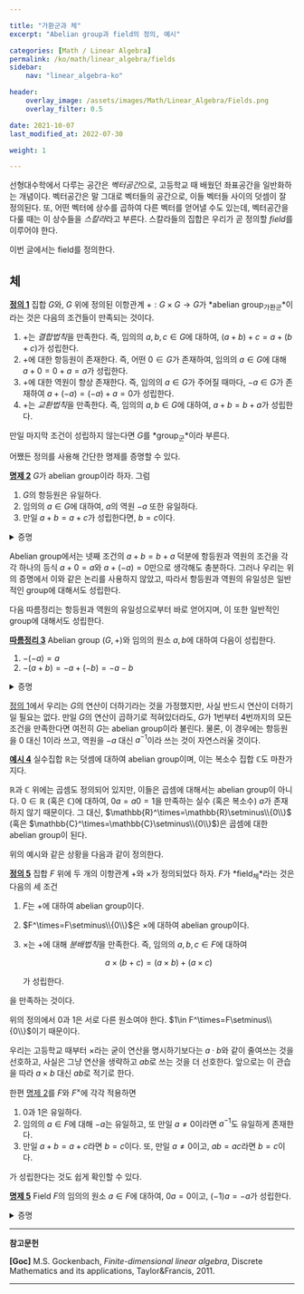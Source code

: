 ```yaml
---

title: "가환군과 체"
excerpt: "Abelian group과 field의 정의, 예시"

categories: [Math / Linear Algebra]
permalink: /ko/math/linear_algebra/fields
sidebar: 
    nav: "linear_algebra-ko"

header:
    overlay_image: /assets/images/Math/Linear_Algebra/Fields.png
    overlay_filter: 0.5

date: 2021-10-07
last_modified_at: 2022-07-30

weight: 1

---
```


선형대수학에서 다루는 공간은 *벡터공간*으로, 고등학교 때 배웠던 좌표공간을 일반화하는 개념이다. 벡터공간은 말 그대로 벡터들의 공간으로, 이들 벡터들 사이의 덧셈이 잘 정의된다. 또, 어떤 벡터에 상수를 곱하여 다른 벡터를 얻어낼 수도 있는데, 벡터공간을 다룰 때는 이 상수들을 *스칼라*라고 부른다. 스칼라들의 집합은 우리가 곧 정의할 *field*를 이루어야 한다.

이번 글에서는 field를 정의한다.

## 체

<div class="definition" markdown="1">

<ins id="def1">**정의 1**</ins> 집합 $G$와, $G$ 위에 정의된 이항관계 $+:G\times G\rightarrow G$가 *abelian group<sub>가환군</sub>*이라는 것은 다음의 조건들이 만족되는 것이다.

1. $+$는 *결합법칙*을 만족한다. 즉, 임의의 $a,b,c\in G$에 대하여, $(a+b)+c=a+(b+c)$가 성립한다.
2. $+$에 대한 항등원이 존재한다. 즉, 어떤 $0\in G$가 존재하여, 임의의 $a\in G$에 대해 $a+0=0+a=a$가 성립한다.
3. $+$에 대한 역원이 항상 존재한다. 즉, 임의의 $a\in G$가 주어질 때마다, $-a\in G$가 존재하여 $a+(-a)=(-a)+a=0$가 성립한다.
4. $+$는 *교환법칙*을 만족한다. 즉, 임의의 $a,b\in G$에 대하여, $a+b=b+a$가 성립한다.

</div>

만일 마지막 조건이 성립하지 않는다면 $G$를 *group<sub>군</sub>*이라 부른다. 

어쨌든 정의를 사용해 간단한 명제를 증명할 수 있다.

<div class="proposition" markdown="1">

<ins id="prop2">**명제 2**</ins> $G$가 abelian group이라 하자. 그럼

1. $G$의 항등원은 유일하다.
2. 임의의 $a\in G$에 대하여, $a$의 역원 $-a$ 또한 유일하다.
3. 만일 $a+b=a+c$가 성립한다면, $b=c$이다.

</div>
<details class="proof" markdown="1">
<summary>증명</summary>

1. $0'$이 [정의 1](#def1)의 둘째 조건을 만족하는 또 하나의 원소라고 하자. 그럼 $a=0$과 항등원 $0'$에 대해 둘째 조건을 적용하면, 

    $$0+0'=0'+0=0$$
    
    이 성립한다. 그런데 $a=0'$과 항등원 $0$에 대해 둘째 조건을 적용하면, 마찬가지로
    
    $$0+0'=0'+0=0'$$
    
    을 얻는다. 따라서 $0=0'$이므로, 항등원은 유일하다.

2. 첫 번째와 비슷하게 진행하면 된다. $(-a)'$가  [정의 1](#def1)의 셋째 조건을 만족하는 또 하나의 원소라고 하자. 그럼
    
    $$(-a)=(-a)+0=(-a)+(a+(-a)')=((-a)+a)+(-a)'=0+(-a)'=(-a)'$$
    
    이므로, $(-a)=(-a)'$가 성립한다.
    
3. 양 변에 $(-a)$를 더하면 된다.

</details>

Abelian group에서는 넷째 조건의 $a+b=b+a$ 덕분에 항등원과 역원의 조건을 각각 하나의 등식 $a+0=a$와 $a+(-a)=0$만으로 생각해도 충분하다. 그러나 우리는 위의 증명에서 이와 같은 논리를 사용하지 않았고, 따라서 항등원과 역원의 유일성은 일반적인 group에 대해서도 성립한다.

다음 따름정리는 항등원과 역원의 유일성으로부터 바로 얻어지며, 이 또한 일반적인 group에 대해서도 성립한다.

<div class="proposition" markdown="1">

<ins id="cor3">**따름정리 3**</ins> Abelian group $(G,+)$와 임의의 원소 $a,b$에 대하여 다음이 성립한다.

1. $-(-a)=a$
2. $-(a+b)=-a+(-b)=-a-b$

</div>
<details class="proof" markdown="1">
<summary>증명</summary>

1. $-a$의 역원 $-(-a)$가 $a$와 같음을 보여야 한다. 역원은 유일하므로, 만일 어떤 $x\in G$에 대하여 다음의 식

    $$(-a)+x=x+(-a)=0$$

    이 성립한다면 <em_ko>반드시</em_ko> $x=-(-a)$여야 한다. 그런데 $x=a$일 경우, $-a$가 $a$의 역원이라는 사실로부터 위의 식이 성립한다. 따라서 $a=-(-a)$이다. 
2. 앞선 증명처럼 $x=-a+(-b),-a-b$가 모두

    $$(a+b)+x=x+(a+b)=0$$

    을 만족함을 보이면 충분하다. 예를 들어 $x=-a+(-b)$인 경우, 

    $$\begin{aligned}(a+b)+x&=(a+b)+((-a)+(-b))=(b+a)+((-a)+(-b))=b+(a+(-a))+(-b)=b+(-b)\\&=0\end{aligned}$$

    이고 이와 비슷하게, 혹은 교환법칙에 의해 $x+(a+b)=0$임도 보일 수 있다. 

</details>

[정의 1](#def1)에서 우리는 $G$의 연산이 더하기라는 것을 가정했지만, 사실 반드시 연산이 더하기일 필요는 없다. 만일 $G$의 연산이 곱하기로 적혀있더라도, $G$가 1번부터 4번까지의 모든 조건을 만족한다면 여전히 $G$는 abelian group이라 불린다. 물론, 이 경우에는 항등원을 $0$ 대신 $1$이라 쓰고, 역원을 $-a$ 대신 $a^{-1}$이라 쓰는 것이 자연스러울 것이다.

<div class="example" markdown="1">

<ins id="ex4">**예시 4**</ins> 실수집합 $\mathbb{R}$는 덧셈에 대하여 abelian group이며, 이는 복소수 집합 $\mathbb{C}$도 마찬가지다.  

$\mathbb{R}$과 $\mathbb{C}$ 위에는 곱셈도 정의되어 있지만, 이들은 곱셈에 대해서는 abelian group이 아니다. $0\in\mathbb{R}$ (혹은 $\mathbb{C}$)에 대하여, $0a=a0=1$을 만족하는 실수 (혹은 복소수) $a$가 존재하지 않기 때문이다. 그 대신, $\mathbb{R}^\times=\mathbb{R}\setminus\\{0\\}$ (혹은 $\mathbb{C}^\times=\mathbb{C}\setminus\\{0\\}$)은 곱셈에 대한 abelian group이 된다.   

</div>

위의 예시와 같은 상황을 다음과 같이 정의한다.

<div class="definition" markdown="1">

<ins id="def5">**정의 5**</ins> 집합 $F$ 위에 두 개의 이항관계 $+$와 $\times$가 정의되었다 하자. $F$가 *field<sub>체</sub>*라는 것은 다음의 세 조건

1. $F$는 $+$에 대하여 abelian group이다.
2. $F^\times=F\setminus\\{0\\}$은 $\times$에 대하여 abelian group이다.
3. $\times$는 $+$에 대해 *분배법칙*을 만족한다. 즉, 임의의 $a,b,c\in F$에 대하여
    
    $$a\times (b+c)=(a\times b)+(a\times c)$$
    
    가 성립한다.
    
을 만족하는 것이다.

</div>

위의 정의에서 0과 1은 서로 다른 원소여야 한다. $1\in F^\times=F\setminus\\{0\\}$이기 때문이다. 

우리는 고등학교 때부터 $\times$라는 굳이 연산을 명시하기보다는 $a\cdot b$와 같이 줄여쓰는 것을 선호하고, 사실은 그냥 연산을 생략하고 $ab$로 쓰는 것을 더 선호한다. 앞으로는 이 관습을 따라 $a\times b$ 대신 $ab$로 적기로 한다.

한편 [명제 2](#prop2)를 $F$와 $F^\times$에 각각 적용하면

1. $0$과 $1$은 유일하다.
2. 임의의 $a\in F$에 대해 $-a$는 유일하고, 또 만일 $a\neq 0$이라면 $a^{-1}$도 유일하게 존재한다.
3. 만일 $a+b=a+c$라면 $b=c$이다. 또, 만일 $a\neq 0$이고, $ab=ac$라면 $b=c$이다.

가 성립한다는 것도 쉽게 확인할 수 있다.

<div class="proposition" markdown="1">

<ins id="prop5">**명제 5**</ins> Field $F$의 임의의 원소 $a\in F$에 대하여, $0a=0$이고, $(-1)a=-a$가 성립한다.

</div>
<details class="proof" markdown="1">
<summary>증명</summary>

우선 명제가 의미하는 것을 찬찬히 뜯어볼 필요가 있는데, $0a=0$이라는 것은 *$0$과 $a$를 곱하면 덧셈에 대한 항등원 $0$이 나온다*는 것이고, $(-1)a=-a$라는 것은 *$(-1)$과 $a$를 곱하면 $a$의 역원이 나온다*는 것이다.  
이를 위해선 [명제 2](#prop2) 직후에 몇몇 성질들을 증명했듯이, 역원과 항등원의 유일성을 이용하면 될 것 같다. 첫 번째 식을 증명하려면 $0a+b=b+0a=b$가 임의의 $b$에 대해 성립한다는 것을 보여야 하는데, $0a+b$를 단순하게 표현할만한 방법이 보이질 않는다. 뭔가 다른 방법을 찾아야 한다.  
[명제 2](#prop2)의 셋째 명제를 활용하자. 만일 우리가 $0a+0a=0a$라는 것만 보이면, $0a=0a+0$이므로, $0a+0a=0a+0$에서 $0a=0$이 된다. 따라서 $0a+0a=0a$라는 것만 보이면 되는데, 이는

$$0a+0a=(0+0)a=0a$$

으로부터 자명하다. 이것만 증명하면 둘째 부분은 더 쉽다. $(-1)a$가 $a$의 역원의 조건을 만족한다는 것을 보이면 되는데,

$$(-1)a+a=(-1)a+1a=((-1)+1)a=0a=0$$

이므로 증명 끝.

</details>





---

**참고문헌**

**[Goc]** M.S. Gockenbach, *Finite-dimensional linear algebra*, Discrete Mathematics and its applications, Taylor&Francis, 2011.

---

[^1]: 예컨대, 벡터들의 내적은 벡터 두 개를 받은 후, 벡터 대신 실수값을 내놓으므로 곱셈으로 볼 수 없다. 두 벡터를 외적하면 새로운 벡터가 나오긴 하는데, $u\times v$와 $v\times u$가 서로 다른 벡터 (반대방향의 벡터)를 내놓으므로 commutative하지 않고, 따라서 field가 아니다. 